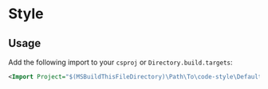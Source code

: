 # Style

## Usage

Add the following import to your `csproj` or `Directory.build.targets`:

```xml
<Import Project="$(MSBuildThisFileDirectory)\Path\To\code-style\Default.targets" />
```
